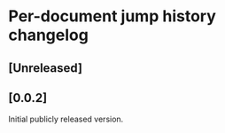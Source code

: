 <!-- Keep a Changelog guide -> https://keepachangelog.com -->

# Per-document jump history changelog

## [Unreleased]

## [0.0.2]
Initial publicly released version.